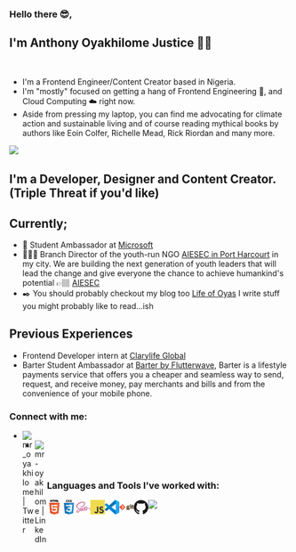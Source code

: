 ### Hello there 😎,

## I'm Anthony Oyakhilome Justice 👋🏼

<br/>

- I'm a Frontend Engineer/Content Creator based in Nigeria.
- I'm "mostly" focused on getting a hang of Frontend Engineering 🚀, and Cloud Computing ☁️ right now.
- Aside from pressing my laptop, you can find me advocating for climate action and sustainable living and of course reading mythical books by authors like Eoin Colfer, Richelle Mead, Rick Riordan and many more.

![](https://komarev.com/ghpvc/?username=oyakhilomee)

## I'm a Developer, Designer and Content Creator. (Triple Threat if you'd like)

## Currently;

- 🔭 Student Ambassador at [Microsoft](https://studentambassadors.microsoft.com/en-US/profile/54289)
- 👷🏾‍♀️ Branch Director of the youth-run NGO [AIESEC in Port Harcourt](https://https://www.linkedin.com/company/aiesec-in-port-harcourt/) in my city.
  We are building the next generation of youth leaders that will lead the change and give everyone the chance to achieve humankind's potential 👉🏽 [AIESEC](https://aiesec.org) 
- ✒️ You should probably checkout my blog too [Life of Oyas](https://lifeofoyas.tech/) I write stuff you might probably like to read...ish

## Previous Experiences

- Frontend Developer intern at [Clarylife Global](https://clarylifeglobal.com/)
- Barter Student Ambassador at [Barter by Flutterwave](https://barter.me/), Barter is a lifestyle payments service that offers you a cheaper and seamless way to send, request, and receive money, pay merchants and bills and from the convenience of your mobile phone.

### Connect with me:

- [<img align="left" alt="mr_oyakhilome | Twitter" width="22px" src="https://cdn.jsdelivr.net/npm/simple-icons@v3/icons/twitter.svg" />](https://twitter.com/mr_oyakhilome)
- [<img align="left" alt="mr-oyakhilome | LinkedIn" width="22px" src="https://cdn.jsdelivr.net/npm/simple-icons@v3/icons/linkedin.svg" />](https://www.linkedin.com/in/mr-oyakhilome/)
<br/>

### Languages and Tools I've worked with:

<img align="left" alt="HTML5" width="26px" src="https://raw.githubusercontent.com/github/explore/80688e429a7d4ef2fca1e82350fe8e3517d3494d/topics/html/html.png" />
<img align="left" alt="CSS3" width="26px" src="https://raw.githubusercontent.com/github/explore/80688e429a7d4ef2fca1e82350fe8e3517d3494d/topics/css/css.png" />

<img align="left" alt="Sass" width="26px" src="https://raw.githubusercontent.com/github/explore/80688e429a7d4ef2fca1e82350fe8e3517d3494d/topics/sass/sass.png" />
<img align="left" alt="JavaScript" width="26px" src="https://raw.githubusercontent.com/github/explore/80688e429a7d4ef2fca1e82350fe8e3517d3494d/topics/javascript/javascript.png" />

<img width="30px" src="https://upload.wikimedia.org/wikipedia/commons/thumb/9/95/Vue.js_Logo_2.svg/1200px-Vue.js_Logo_2.svg.png">

<img align="left" alt="Visual Studio Code" width="26px" src="https://raw.githubusercontent.com/github/explore/80688e429a7d4ef2fca1e82350fe8e3517d3494d/topics/visual-studio-code/visual-studio-code.png" />

<img align="left" alt="Git" width="26px" src="https://raw.githubusercontent.com/github/explore/80688e429a7d4ef2fca1e82350fe8e3517d3494d/topics/git/git.png" />
<img align="left" alt="GitHub" width="26px" src="https://raw.githubusercontent.com/github/explore/78df643247d429f6cc873026c0622819ad797942/topics/github/github.png" />


<br />
